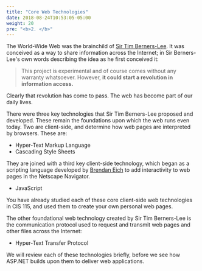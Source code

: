 ```yaml
---
title: "Core Web Technologies"
date: 2018-08-24T10:53:05-05:00
weight: 20
pre: "<b>2. </b>"
---
```


The World-Wide Web was the brainchild of [Sir Tim Berners-Lee](https://en.wikipedia.org/wiki/Tim_Berners-Lee).  It was conceived as a way to share information across the Internet; in Sir Berners-Lee's own words describing the idea as he first conceived it:

>  This project is experimental and of course comes without any warranty whatsoever. However, **it could start a revolution in information access.**

Clearly that revolution has come to pass.  The web has become part of our daily lives.

There were three key technologies that Sir Tim Berners-Lee proposed and developed.  These remain the foundations upon which the web runs even today.  Two are client-side, and determine how web pages are interpreted by browsers.  These are:

* Hyper-Text Markup Language
* Cascading Style Sheets

They are joined with a third key client-side technology, which began as a scripting language developed by [Brendan Eich](https://en.wikipedia.org/wiki/Brendan_Eich) to add interactivity to web pages in the Netscape Navigator.

* JavaScript

You have already studied each of these core client-side web technologies in CIS 115, and used them to create your own personal web pages.

The other foundational web technology created by Sir Tim Berners-Lee is the communication protocol used to request and transmit web pages and other files across the Internet:

* Hyper-Text Transfer Protocol

We will review each of these technologies briefly, before we see how ASP.NET builds upon them to deliver web applications.
